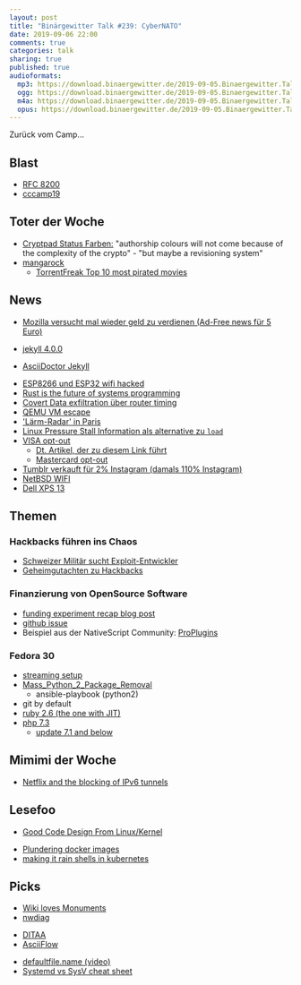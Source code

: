 ```yaml
---
layout: post
title: "Binärgewitter Talk #239: CyberNATO"
date: 2019-09-06 22:00
comments: true
categories: talk
sharing: true
published: true
audioformats:
  mp3: https://download.binaergewitter.de/2019-09-05.Binaergewitter.Talk.239.mp3
  ogg: https://download.binaergewitter.de/2019-09-05.Binaergewitter.Talk.239.ogg
  m4a: https://download.binaergewitter.de/2019-09-05.Binaergewitter.Talk.239.m4a
  opus: https://download.binaergewitter.de/2019-09-05.Binaergewitter.Talk.239.opus
---
```

Zurück vom Camp...


## Blast
- [RFC 8200](https://tools.ietf.org/html/rfc8200#section-5)
- [cccamp19](https://twitter.com/binaergewitter/status/1165688796425412608)

## Toter der Woche
- [Cryptpad Status Farben:](https://github.com/xwiki-labs/cryptpad/issues/41) "authorship colours will not come because of the complexity of the crypto" - "but maybe a revisioning system"
- [mangarock](https://torrentfreak.com/pirate-site-mangarock-shuts-down-and-goes-legal-190905/)
  - [TorrentFreak Top 10 most pirated movies](https://torrentfreak.com/top-10-most-pirated-movies-of-the-week-on-bittorrent-09-02-19/)

## News
* [Mozilla versucht mal wieder geld zu verdienen (Ad-Free news für 5 Euro)](
https://news.slashdot.org/story/19/07/05/1712247/mozilla-set-to-offer-ad-free-news-consumption-capability-on-firefox-for-5-per-month)
- [jekyll 4.0.0](https://jekyllrb.com/news/2019/08/20/jekyll-4-0-0-released/)
 * [AsciiDoctor Jekyll](https://twitter.com/mojavelinux/status/1167883755022798850)
- [ESP8266 und ESP32 wifi hacked](https://hackaday.com/2019/09/05/esp8266-and-esp32-wifi-hacked/)
- [Rust is the future of systems programming](https://lwn.net/Articles/797828/)
- [Covert Data exfiltration über router timing](https://www.bleepingcomputer.com/news/security/router-network-isolation-broken-by-covert-data-exfiltration/)
- [QEMU VM escape](https://blog.bi0s.in/2019/08/24/Pwn/VM-Escape/2019-07-29-qemu-vm-escape-cve-2019-14378/)
- ['Lärm-Radar' in Paris](https://www.reuters.com/article/us-france-noise-motorcycles/paris-suburb-pioneers-noise-radar-to-fine-roaring-motorcycles-idUSKCN1VK1AA
)
- [Linux Pressure Stall Information als alternative zu `load`](https://unixism.net/2019/08/linux-pressure-stall-information-psi-by-example/)
- [VISA opt-out](https://marketingreportoptout.visa.com/OPTOUT/request.do)
  * [Dt. Artikel, der zu diesem Link führt](https://www.visa.de/nutzungsbedingungen/datenschutzrichtlinie-deaktivierung.html)
  * [Mastercard opt-out](https://www.mastercard.de/de-de/datenschutz/data-analytics-opt-out.html)
- [Tumblr verkauft für 2% Instagram (damals 110% Instagram)](https://www.wsj.com/articles/verizon-to-sell-tumblr-to-wordpress-owner-11565640000)
- [NetBSD WIFI](https://mail-index.netbsd.org/port-arm/2019/08/31/msg006102.html)
- [Dell XPS 13](https://www.heise.de/newsticker/meldung/Dell-XPS-13-Neues-Linux-Laptop-der-Developer-Edition-4503160.html)

## Themen

### Hackbacks führen ins Chaos

- [Schweizer Militär sucht Exploit-Entwickler](https://twitter.com/digiges_ch/status/1167843086397054982)
- [Geheimgutachten zu Hackbacks](
https://www.heise.de/newsticker/meldung/Geheimgutachten-zu-Hackbacks-Eindringliche-Warnung-vor-digitalem-Gegenschlag-4512930.html)

### Finanzierung von OpenSource Software

- [funding experiment recap blog post](https://feross.org/funding-experiment-recap/)
- [github issue](https://github.com/standard/standard/issues/1381)
- Beispiel aus der NativeScript Community: [ProPlugins](https://www.proplugins.org)


### Fedora 30
- [streaming setup](https://l33tsource.com/blog/2019/08/30/streaming-setup/)
- [Mass_Python_2_Package_Removal](https://fedoraproject.org/wiki/Changes/Mass_Python_2_Package_Removal)
  * ansible-playbook (python2)
- git by default
- [ruby 2.6 (the one with JIT)](https://fedoraproject.org/wiki/Changes/Ruby_2.6)
- [php 7.3](https://fedoraproject.org/wiki/Changes/php73)
  * [update 7.1 and below](https://www.php.net/supported-versions.php)


## Mimimi der Woche

- [Netflix and the blocking of IPv6 tunnels](https://gist.github.com/jamesmacwhite/6a642cb6bad00c5cefa91ec3d742e2a6)

## Lesefoo

* [Good Code Design From Linux/Kernel](https://leandromoreira.com.br/2019/08/02/linux-ffmpeg-source-internals-a-good-software-design/)
- [Plundering docker images](https://blog.ropnop.com/plundering-docker-images/ )
 - [making it rain shells in kubernetes](https://raesene.github.io/blog/2019/08/10/making-it-rain-shells-in-Kubernetes/)


## Picks

- [Wiki loves Monuments](https://de.wikipedia.org/wiki/Wikipedia:Wiki_Loves_Monuments_2019/Deutschland)
- [nwdiag](http://blockdiag.com/en/nwdiag/)
 * [DITAA](http://ditaa.sourceforge.net/)
 * [AsciiFlow](http://asciiflow.com/)
- [defaultfile.name (video)](http://defaultfile.name/)
- [Systemd vs SysV cheat sheet](https://www.lions-wing.net/maker/raspberry-1/systemd-vs-sysVinit-cheatsheet.jpg)
